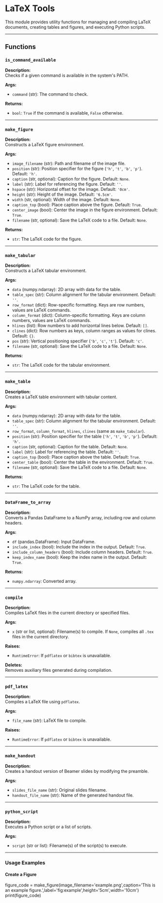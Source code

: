 # LaTeX Tools

This module provides utility functions for managing and compiling LaTeX documents, creating tables and figures, and executing Python scripts.

---

## Functions

### `is_command_available`
**Description:**  
Checks if a given command is available in the system's PATH.

**Args:**
- `command` (str): The command to check.

**Returns:**
- `bool`: `True` if the command is available, `False` otherwise.

---

### `make_figure`
**Description:**  
Constructs a LaTeX figure environment.

**Args:**
- `image_filename` (str): Path and filename of the image file.
- `position` (str): Position specifier for the figure (`'h'`, `'t'`, `'b'`, `'p'`). Default: `'h'`.
- `caption` (str, optional): Caption for the figure. Default: `None`.
- `label` (str): Label for referencing the figure. Default: `''`.
- `hspace` (str): Horizontal offset for the image. Default: `'0cm'`.
- `height` (str): Height of the image. Default: `'6.5cm'`.
- `width` (str, optional): Width of the image. Default: `None`.
- `caption_top` (bool): Place caption above the figure. Default: `True`.
- `center_image` (bool): Center the image in the figure environment. Default: `True`.
- `filename` (str, optional): Save the LaTeX code to a file. Default: `None`.

**Returns:**
- `str`: The LaTeX code for the figure.

---

### `make_tabular`
**Description:**  
Constructs a LaTeX tabular environment.

**Args:**
- `data` (numpy.ndarray): 2D array with data for the table.
- `table_spec` (str): Column alignment for the tabular environment. Default: `''`.
- `row_format` (dict): Row-specific formatting. Keys are row numbers, values are LaTeX commands.
- `column_format` (dict): Column-specific formatting. Keys are column numbers, values are LaTeX commands.
- `hlines` (list): Row numbers to add horizontal lines below. Default: `[]`.
- `clines` (dict): Row numbers as keys, column ranges as values for clines. Default: `{}`.
- `pos` (str): Vertical positioning specifier (`'b'`, `'c'`, `'t'`). Default: `'c'`.
- `filename` (str, optional): Save the LaTeX code to a file. Default: `None`.

**Returns:**
- `str`: The LaTeX code for the tabular environment.

---

### `make_table`
**Description:**  
Creates a LaTeX table environment with tabular content.

**Args:**
- `data` (numpy.ndarray): 2D array with data for the table.
- `table_spec` (str): Column alignment for the tabular environment. Default: `''`.
- `row_format`, `column_format`, `hlines`, `clines` (same as `make_tabular`).
- `position` (str): Position specifier for the table (`'h'`, `'t'`, `'b'`, `'p'`). Default: `'h'`.
- `caption` (str, optional): Caption for the table. Default: `None`.
- `label` (str): Label for referencing the table. Default: `''`.
- `caption_top` (bool): Place caption above the table. Default: `True`.
- `center_table` (bool): Center the table in the environment. Default: `True`.
- `filename` (str, optional): Save the LaTeX code to a file. Default: `None`.

**Returns:**
- `str`: The LaTeX code for the table.

---

### `DataFrame_to_array`
**Description:**  
Converts a Pandas DataFrame to a NumPy array, including row and column headers.

**Args:**
- `df` (pandas.DataFrame): Input DataFrame.
- `include_index` (bool): Include the index in the output. Default: `True`.
- `include_column_headers` (bool): Include column headers. Default: `True`.
- `keep_index_name` (bool): Keep the index name in the output. Default: `True`.

**Returns:**
- `numpy.ndarray`: Converted array.

---

### `compile`
**Description:**  
Compiles LaTeX files in the current directory or specified files.

**Args:**
- `x` (str or list, optional): Filename(s) to compile. If `None`, compiles all `.tex` files in the current directory.

**Raises:**
- `RuntimeError`: If `pdflatex` or `bibtex` is unavailable.

**Deletes:**  
Removes auxiliary files generated during compilation.

---

### `pdf_latex`
**Description:**  
Compiles a LaTeX file using `pdflatex`.

**Args:**
- `file_name` (str): LaTeX file to compile.

**Raises:**
- `RuntimeError`: If `pdflatex` or `bibtex` is unavailable.

---

### `make_handout`
**Description:**  
Creates a handout version of Beamer slides by modifying the preamble.

**Args:**
- `slides_file_name` (str): Original slides filename.
- `handout_file_name` (str): Name of the generated handout file.

---

### `python_script`
**Description:**  
Executes a Python script or a list of scripts.

**Args:**
- `script` (str or list): Filename(s) of the script(s) to execute.

---

### Usage Examples

#### Create a Figure
   
   figure_code = make_figure(image_filename='example.png',caption='This is an example figure.',label='fig:example',height='5cm',width='10cm')
   print(figure_code)
